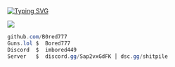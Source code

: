 <a href="https://git.io/typing-svg" style="display: inline-block; text-align: left;">
  <img src="https://readme-typing-svg.herokuapp.com?font=Roboto+Mono&color=FFFFFF&center=false&vCenter=true&lines=Bored+%7C+777" alt="Typing SVG"/>
</a>

<br clear="left"/>

![](https://komarev.com/ghpvc/?username=bored777&label=Profile+Views&color=000000&style=flat-square)

```csharp
github.com/B0red777
Guns.lol $  Bored777
Discord  $  imbored449
Server   $  discord.gg/Sap2vxGdFK │ dsc.gg/shitpile
